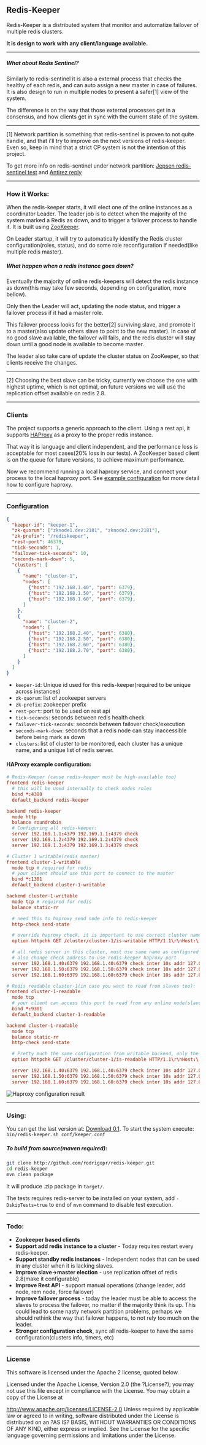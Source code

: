Redis-Keeper
----
Redis-Keeper is a distributed system that monitor and automatize failover of multiple redis clusters.

**It is design to work with any client/language available.**

----

##### What about Redis Sentinel?
Similarly to redis-sentinel it is also a external process that checks the healthy of each redis, and can auto assign a new master in case of failures. It is also design to run in multiple nodes to present a safer[1] view of the system.

The difference is on the way that those external processes get in a consensus, and how clients get in sync with the current state of the system.

----

[1] Network partition is something that redis-sentinel is proven to not quite handle, and that i'll try to improve on the next versions of redis-keeper. Even so, keep in mind that a strict CP system is not the intention of this project.

To get more info on redis-sentinel under network partition: [Jepsen redis-sentinel test](http://aphyr.com/posts/283-call-me-maybe-redis) and [Antirez reply](http://antirez.com/news/55)

----

### How it Works:

When the redis-keeper starts, it will elect one of the online instances as a coordinator Leader. The leader job is to detect when the majority of the system marked a Redis as down, and to trigger a failover process to handle it.
It is built using [ZooKeeper](http://zookeeper.apache.org/).

On Leader startup, it will try to automatically identify the Redis cluster configuration(roles, status), and do some role reconfiguration if needed(like multiple redis master).

##### What happen when a redis instance goes down?
Eventually the majority of online redis-keepers will detect the redis instance as down(this may take few seconds, depending on configuration, more bellow). 

Only then the Leader will act, updating the node status, and trigger a failover process if it had a master role. 

This failover process looks for the better[2] surviving slave, and promote it to a master(also update others slave to point to the new master). In case of no good slave available, the failover will fails, and the redis cluster will stay down until a good node is available to become master.

The leader also take care of update the cluster status on ZooKeeper, so that clients receive the changes.

----

[2] Choosing the best slave can be tricky, currently we choose the one with highest uptime, which is not optimal, on future versions we will use the replication offset available on redis 2.8.

----

### Clients 

The project supports a generic approach to the client. Using a rest api, it supports [HAProxy](http://haproxy.1wt.eu/) as a proxy to the proper redis instance.

That way it is language and client independent, and the performance loss is acceptable for most cases(20% loss in our tests).
A ZooKeeper based client is on the queue for future versions, to achieve maximum performance.

Now we recommend running a local haproxy service, and connect your process to the local haproxy port.
See [example configuration](#haproxy-example-configuration) for more detail how to configure haproxy.

----

### Configuration
```json
{
  "keeper-id": "keeper-1",
  "zk-quorum": ["zknode1.dev:2181", "zknode2.dev:2181"],
  "zk-prefix": "/rediskeeper",
  "rest-port": 46379,
  "tick-seconds": 1,
  "failover-tick-seconds": 10,
  "seconds-mark-down": 5,
  "clusters": [
    {
      "name": "cluster-1", 
      "nodes": [
        {"host": "192.168.1.40", "port": 6379},
        {"host": "192.168.1.50", "port": 6379},
        {"host": "192.168.1.60", "port": 6379},
      ]
    },
    {
      "name": "cluster-2",
      "nodes": [
        {"host": "192.168.2.40", "port": 6380},
        {"host": "192.168.2.50", "port": 6380},
        {"host": "192.168.2.60", "port": 6380},
        {"host": "192.168.2.70", "port": 6380},
      ]
    }
  ]
}
```

- `keeper-id`: Unique id used for this redis-keeper(required to be unique across instances)
- `zk-quorum`: list of zookeeper servers
- `zk-prefix`: zookeeper prefix
- `rest-port`: port to be used on rest api
- `tick-seconds`: seconds between redis health check
- `failover-tick-seconds`: seconds between failover check/execution
- `seconds-mark-down`: seconds that a redis node can stay inaccessible before being mark as down
- `clusters`: list of cluster to be monitored, each cluster has a unique name, and a unique list of redis server.

#### HAProxy example configuration:

```conf
# Redis-Keeper (cause redis-keeper must be high-available too)
frontend redis-keeper
  # this will be used internally to check nodes roles
  bind *:4380 
  default_backend redis-keeper

backend redis-keeper
  mode http
  balance roundrobin
  # Configuring all redis-keeper:
  server 192.169.1.1:4379 192.169.1.1:4379 check
  server 192.169.1.2:4379 192.169.1.2:4379 check
  server 192.169.1.3:4379 192.169.1.3:4379 check
```

```conf
# Cluster 1 writable(redis master)
frontend cluster-1-writable
  mode tcp # required for redis
  # your client should use this port to connect to the master
  bind *:1301
  default_backend cluster-1-writable

backend cluster-1-writable
  mode tcp # required for redis
  balance static-rr

  # need this to haproxy send node info to redis-keeper
  http-check send-state 

  # override haproxy check, it is important to use correct cluster name on url
  option httpchk GET /cluster/cluster-1/is-writable HTTP/1.1\r\nHost:\ localhost

  # all redis server in this cluster, must use same name as configured on redis-keeper.
  # also change check address to use redis-keeper haproxy port
  server 192.168.1.40:6379 192.168.1.40:6379 check inter 10s addr 127.0.0.1 port 4380
  server 192.168.1.50:6379 192.168.1.50:6379 check inter 10s addr 127.0.0.1 port 4380
  server 192.168.1.60:6379 192.168.1.60:6379 check inter 10s addr 127.0.0.1 port 4380
```

```conf
# Redis readable cluster-1(in case you want to read from slaves too):
frontend cluster-1-readable
  mode tcp
  # your client can access this port to read from any online node(slaves + master):
  bind *:9301 
  default_backend cluster-1-readable

backend cluster-1-readable
  mode tcp
  balance static-rr
  http-check send-state

  # Pretty much the same configuration from writable backend, only the url changes
  option httpchk GET /cluster/cluster-1/is-readable HTTP/1.1\r\nHost:\ localhost

  server 192.168.1.40:6379 192.168.1.40:6379 check inter 10s addr 127.0.0.1 port 4380
  server 192.168.1.50:6379 192.168.1.50:6379 check inter 10s addr 127.0.0.1 port 4380
  server 192.168.1.60:6379 192.168.1.60:6379 check inter 10s addr 127.0.0.1 port 4380
```

![Haproxy configuration result](docs/imgs/haproxy.png "Haproxy Config")

----

### Using:
You can get the last version at: [Download 0.1]().
To start the system execute: `bin/redis-keeper.sh conf/keeper.conf`

##### To build from source(maven required): 
```bash 
git clone http://github.com/rodrigopr/redis-keeper.git
cd redis-keeper
mvn clean package
```

It will produce .zip package in `target/`.

The tests requires redis-server to be installed on your system, add `-DskipTests=true` to end of `mvn` command to disable test execution.

-----

### Todo:
- **Zookeeper based clients**
- **Support add redis instance to a cluster** - Today requires restart every redis-keeper.
- **Support standby redis instances** - Independent nodes that can be used in any cluster when it is lacking slaves.
- **Improve slave->master election** - use replication offset of redis 2.8(make it configurable)
- **Improve Rest API** - support manual operations (change leader,  add node, rem node, force failover)
- **Improve failover process** - today the leader must be able to access the slaves to process the failover, no matter if the majority think its up. This could lead to some nasty network partition problems, perhaps we should rethink the way that failover happens, to not rely too much on the leader.
- **Stronger configuration check**, sync all redis-keeper to have the same configuration(clusters info, timers, etc)

----

### License

This software is licensed under the Apache 2 license, quoted below.

Licensed under the Apache License, Version 2.0 (the ?License?); you may not use this file except in compliance with the License. You may obtain a copy of the License at

http://www.apache.org/licenses/LICENSE-2.0 Unless required by applicable law or agreed to in writing, software distributed under the License is distributed on an ?AS IS? BASIS, WITHOUT WARRANTIES OR CONDITIONS OF ANY KIND, either express or implied. See the License for the specific language governing permissions and limitations under the License.